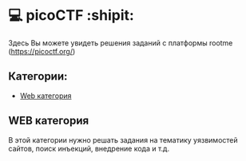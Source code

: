 # :computer: picoCTF :shipit:
Здесь Вы можете увидеть решения заданий с платформы rootme (https://picoctf.org/)
## Категории:
- [Web категория](#WEBкатегория)

## WEB категория
В этой категории нужно решать задания на тематику уязвимостей сайтов, поиск инъекций, внедрение кода и т.д.
